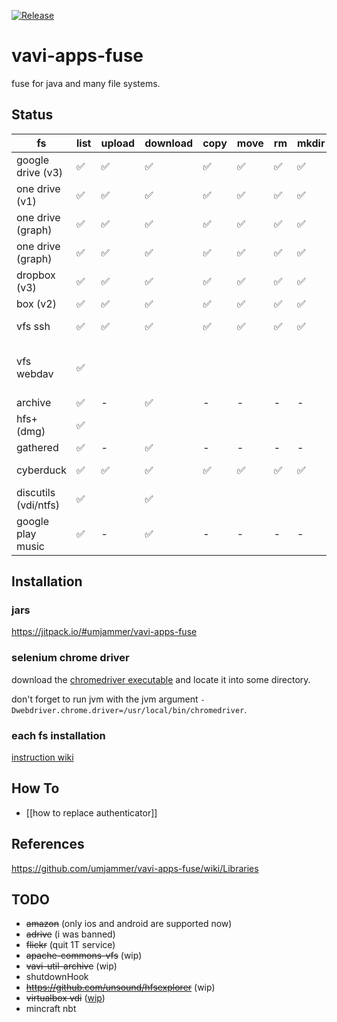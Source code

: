 [![Release](https://jitpack.io/v/umjammer/vavi-apps-fuse.svg)](https://jitpack.io/#umjammer/vavi-apps-fuse)

# vavi-apps-fuse

fuse for java and many file systems.

## Status

| fs                 | list | upload | download | copy | move | rm | mkdir | cache | watch | project | library |
|--------------------|------|--------|----------|------|------|----|-------|-------|-------|---------|---------|
| google drive (v3)  | ✅    | ✅   | ✅       | ✅  | ✅  | ✅ | ✅    | ✅   |       | this | [google-api-services-drive](https://developers.google.com/api-client-library/java/) |
| one drive (v1)     | ✅    | ✅   | ✅       | ✅  | ✅  | ✅ | ✅    | ✅   |       | this | [OneDriveJavaSDK](https://github.com/umjammer/OneDriveJavaSDK) |
| one drive (graph)  | ✅    | ✅   | ✅       | ✅  | ✅  | ✅ | ✅    | ✅   |       | this | [msgraph-sdk-java](https://github.com/microsoftgraph/msgraph-sdk-java) |
| one drive (graph)  | ✅    | ✅   | ✅       | ✅  | ✅  | ✅ | ✅    | ✅   |       | this | [onedrive-java-client](https://github.com/iterate-ch/onedrive-java-client) |
| dropbox (v3)       | ✅    | ✅   | ✅       | ✅  | ✅  | ✅ | ✅    | ✅   |       | [java7-fs-dropbox](https://github.com/umjammer/java7-fs-dropbox) | |
| box (v2)           | ✅    | ✅   | ✅       | ✅  | ✅  | ✅ | ✅    | ✅   |       | [java7-fs-box](https://github.com/umjammer/java7-fs-box) | |
| vfs ssh            | ✅    | ✅   | ✅       | ✅  | ✅  | ✅ | ✅    | ✅   |       | this | [commons-vfs2](), [jcifs](), [jsch]() |
| vfs webdav         | ✅    |      |           |     |      |     |       |      |        | this | [commons-vfs2-sandbox](), [jackrabbit-webdav 1.6.0]() |
| archive            | ✅    | -    | ✅       | -   | -    | -   | -     | -    |        | this | [vavi-util-archive](https://github.com/umjammer/vavi-util-archive) |
| hfs+ (dmg)         | ✅    |      |           |     |      |     |       |      |        | this | [hfsexplorer](https://github.com/umjammer/hfsexplorer) |
| gathered           | ✅    | -    | ✅       | -    | -    | -   | -     | -    |       | this | - |
| cyberduck          | ✅    | ✅   | ✅       | ✅  | ✅   | ✅ | ✅   | ✅   |       | [vavi-nio-file-cyberduck](https://github.com/umjammer/vavi-nio-file-cyberduck) | [cyberduck](https://github.com/iterate-ch/cyberduck) |
| discutils (vdi/ntfs) | ✅  |      | ✅       |      |      |     |       |      |       | [vavi-nio-file-discutils](https://github.com/umjammer/vavi-nio-file-discutils) | |
| google play music  | ✅    | -    | ✅       | -    | -    | -   | -     | -    |       | [vavi-nio-file-googleplaymusic](https://github.com/umjammer/vavi-nio-file-googleplaymusic) | [gplaymusic](https://github.com/umjammer/gplaymusic) |

## Installation

### jars

https://jitpack.io/#umjammer/vavi-apps-fuse

### selenium chrome driver

download the [chromedriver executable](https://chromedriver.chromium.org/downloads) and locate it into some directory.

don't forget to run jvm with the jvm argument `-Dwebdriver.chrome.driver=/usr/local/bin/chromedriver`.

### each fs installation

[instruction wiki](https://github.com/umjammer/vavi-apps-fuse/wiki/Home#installation)

## How To

 * [[how to replace authenticator]]

## References

https://github.com/umjammer/vavi-apps-fuse/wiki/Libraries

## TODO

 * ~~amazon~~ (only ios and android are supported now)
 * ~~adrive~~ (i was banned)
 * ~~flickr~~ (quit 1T service)
 * ~~apache-commons-vfs~~ (wip)
 * ~~vavi-util-archive~~ (wip)
 * shutdownHook
 * ~~https://github.com/unsound/hfsexplorer~~ (wip)
 * ~~virtualbox vdi~~ ([wip](https://github.com/umjammer/vavi-nio-file-discutils))
 * mincraft nbt


